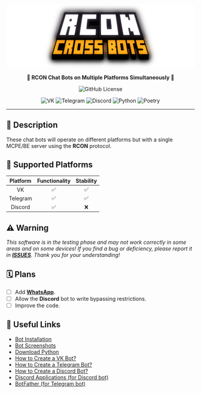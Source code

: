 <div align="center">
<img src="dont_touch_me/title.png" alt="Title">

<b>🤖 RCON Chat Bots on Multiple Platforms Simultaneously 💬</b>

![GitHub License](https://img.shields.io/github/license/Taskov1ch/Rcon-crossbots?style=for-the-badge&labelColor=%23000&color=red)

![VK](https://img.shields.io/badge/VK-4C75A3?style=for-the-badge&logo=vk&logoColor=%23fff) ![Telegram](https://img.shields.io/badge/Telegram-0088cc?style=for-the-badge&logo=telegram&logoColor=%23fff) ![Discord](https://img.shields.io/badge/Discord-7289da?style=for-the-badge&logo=discord&logoColor=%23fff) ![Python](https://img.shields.io/badge/Python-blue?style=for-the-badge&logo=python&logoColor=%23fff) ![Poetry](https://img.shields.io/badge/Poetry-blue?style=for-the-badge&logo=poetry&logoColor=%23fff)

</div>

___

## 📝 Description
These chat bots will operate on different platforms but with a single MCPE/BE server using the **RCON** protocol.

## 🤝 Supported Platforms
|Platform|Functionality|Stability|
|:-:|:-:|:-:|
|VK|✅|✅|
|Telegram|✅|✅|
|Discord|✅|❌|

## ⚠️ Warning
*This software is in the testing phase and may not work correctly in some areas and on some devices! If you find a bug or deficiency, please report it in **[ISSUES](https://github.com/Taskov1ch/rcon-crossbots/issues)**. Thank you for your understanding!*

## 🗓️ Plans
- [ ] Add [**WhatsApp**](https://www.whatsapp.com).
- [ ] Allow the **Discord** bot to write bypassing restrictions.
- [ ] Improve the code.

## 🔗 Useful Links
* [Bot Installation](dont_touch_me/how_to_install.md)
* [Bot Screenshots](https://files.fm/Tynaev/u/3j4wtdcpef)
* [Download Python](https://python.org/downloads)
* [How to Create a VK Bot?](https://google.com)
* [How to Create a Telegram Bot?](https://google.com)
* [How to Create a Discord Bot?](https://google.com)
* [Discord Applications (for Discord bot)](https://discord.com/developers/applications)
* [BotFather (for Telegram bot)](https://t.me/botfather)
